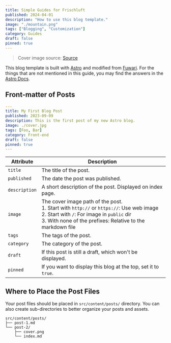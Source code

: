 ```yaml
---
title: Simple Guides for Frischluft
published: 2024-04-01
description: "How to use this blog template."
image: "./mountain.png"
tags: ["Blogging", "Customization"]
category: Guides
draft: false
pinned: true
---
```


> Cover image source: [Source](https://www.reddit.com/r/wallpaper/comments/1ii8dt6/3840x2160_aoraki_mount_cook_new_zealand/)

This blog template is built with [Astro](https://astro.build/) and modified from [Fuwari](https://github.com/saicaca/fuwari). For the things that are not mentioned in this guide, you may find the answers in the [Astro Docs](https://docs.astro.build/).

## Front-matter of Posts

```yaml
---
title: My First Blog Post
published: 2023-09-09
description: This is the first post of my new Astro blog.
image: ./cover.jpg
tags: [Foo, Bar]
category: Front-end
draft: false
pinned: true
---
```

| Attribute     | Description                                                                                                                                                                                                 |
|---------------|-------------------------------------------------------------------------------------------------------------------------------------------------------------------------------------------------------------|
| `title`       | The title of the post.                                                                                                                                                                                      |
| `published`   | The date the post was published.                                                                                                                                                                            |
| `description` | A short description of the post. Displayed on index page.                                                                                                                                                   |
| `image`       | The cover image path of the post.<br/>1. Start with `http://` or `https://`: Use web image<br/>2. Start with `/`: For image in `public` dir<br/>3. With none of the prefixes: Relative to the markdown file |
| `tags`        | The tags of the post.                                                                                                                                                                                       |
| `category`    | The category of the post.                                                                                                                                                                                   |
| `draft`       | If this post is still a draft, which won't be displayed.                                                                                                                                                    |
| `pinned`      | If you want to display this blog at the top, set it to `true`.                                                                                                                                              |

## Where to Place the Post Files



Your post files should be placed in `src/content/posts/` directory. You can also create sub-directories to better organize your posts and assets.

```
src/content/posts/
├── post-1.md
└── post-2/
    ├── cover.png
    └── index.md
```
